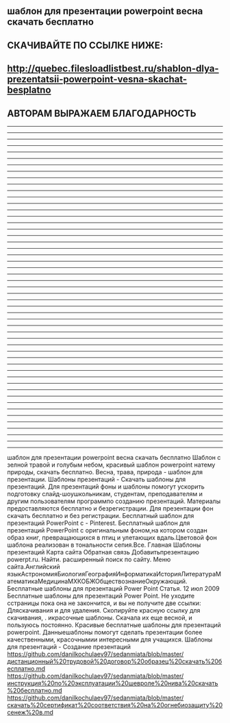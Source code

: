 шаблон для презентации powerpoint весна скачать бесплатно
--------------------------------------------------
СКАЧИВАЙТЕ ПО ССЫЛКЕ НИЖЕ:
--------------------------------------------------
http://quebec.filesloadlistbest.ru/shablon-dlya-prezentatsii-powerpoint-vesna-skachat-besplatno
--------------------------------------------------
АВТОРАМ ВЫРАЖАЕМ БЛАГОДАРНОСТЬ
--------------------------------------------------
--------------------------------------------------
--------------------------------------------------
--------------------------------------------------
--------------------------------------------------
--------------------------------------------------
--------------------------------------------------
--------------------------------------------------
--------------------------------------------------
--------------------------------------------------
--------------------------------------------------
--------------------------------------------------
--------------------------------------------------
--------------------------------------------------
--------------------------------------------------
--------------------------------------------------
--------------------------------------------------
--------------------------------------------------
--------------------------------------------------
--------------------------------------------------
--------------------------------------------------
--------------------------------------------------
--------------------------------------------------
--------------------------------------------------
--------------------------------------------------
--------------------------------------------------
--------------------------------------------------
--------------------------------------------------
--------------------------------------------------
--------------------------------------------------
--------------------------------------------------
--------------------------------------------------
--------------------------------------------------
--------------------------------------------------
--------------------------------------------------
--------------------------------------------------
--------------------------------------------------
--------------------------------------------------
--------------------------------------------------
--------------------------------------------------
--------------------------------------------------
--------------------------------------------------
--------------------------------------------------
--------------------------------------------------
--------------------------------------------------
--------------------------------------------------
--------------------------------------------------
--------------------------------------------------
--------------------------------------------------
--------------------------------------------------
--------------------------------------------------
--------------------------------------------------
шаблон для презентации powerpoint весна скачать бесплатно Шаблон с зелной травой и голубым небом, красивый шаблон powerpoint натему природы, скачать бесплатно. Весна, трава, природа - шаблон для презентации. Шаблоны презентаций - Скачать шаблоны для презентаций. Для презентаций фоны и шаблоны помогут ускорить подготовку слайд-шоушкольникам, студентам, преподавателям и другим пользователям программпо созданию презентаций. Материалы предоставляются бесплатно и безрегистрации. Для презентации фон скачать бесплатно и без регистрации. Бесплатный шаблон для презентаций PowerPoint с  - Pinterest. Бесплатный шаблон для презентаций PowerPoint с оригинальным фоном,на котором создан образ книг, превращающихся в птиц и улетающих вдаль.Цветовой фон шаблона реализован в тональности сепия.Все. Главная  Шаблоны презентаций  Карта сайта  Обратная связь  Добавитьпрезентацию  powerpt.ru. Найти. расширенный поиск по сайту. Меню сайта.Английский языкАстрономияБиологияГеографияИнформатикаИсторияЛитератураМатематикаМедицинаМХКОБЖОбществознаниеОкружающий. Бесплатные шаблоны для презентаций Power Point  Статья. 12 июл 2009  Бесплатные шаблоны для презентаций Power Point.  Не уходите сстраницы пока она не закончится, и вы не получите две ссылки: Дляскачивания и для удаления. Скопируйте красную ссылку для скачивания, . икрасочные шаблоны. Скачала их еще весной, и пользуюсь постоянно.
Красивые бесплатные шаблоны для презентаций powerpoint. Данныешаблоны помогут сделать презентации более качественными, красочнымии интересными для учащихся. Шаблоны для презентаций - Создание презентаций
https://github.com/danilkochulaev97/sedanmiata/blob/master/дистанционный%20трудовой%20договор%20образец%20скачать%20бесплатно.md
https://github.com/danilkochulaev97/sedanmiata/blob/master/инструкция%20по%20эксплуатации%20шевроле%20нива%20скачать%20бесплатно.md
https://github.com/danilkochulaev97/sedanmiata/blob/master/скачать%20сертификат%20соответствия%20на%20огнебиозащиту%20сенеж%20в.md